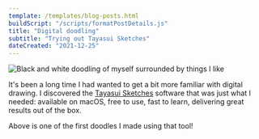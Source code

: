 ```yaml
---
template: /templates/blog-posts.html
buildScript: "/scripts/formatPostDetails.js"
title: "Digital doodling"
subtitle: "Trying out Tayasui Sketches"
dateCreated: "2021-12-25"
---
```


![Black and white doodling of myself surrounded by things I like](/images/20211225_me-patchwork.webp)

It's been a long time I had wanted to get a bit more familiar with digital drawing. I discovered the [Tayasui Sketches](https://tayasui.com/sketches/) software that was just what I needed: available on macOS, free to use, fast to learn, delivering great results out of the box.

Above is one of the first doodles I made using that tool!
